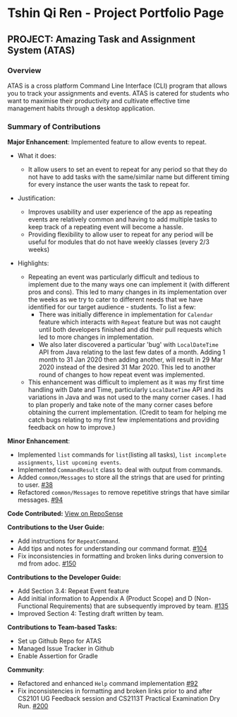 # Tshin Qi Ren - Project Portfolio Page

## PROJECT: Amazing Task and Assignment System (ATAS)

### Overview
ATAS is a cross platform Command Line Interface (CLI) program that allows you to track your assignments and events. 
ATAS is catered for students who want to maximise their productivity and cultivate effective time management habits through a desktop application.

### Summary of Contributions
**Major Enhancement**: Implemented feature to allow events to repeat.
- What it does: 
  - It allow users to set an event to repeat for any period so that they do not have to add tasks with the same/similar name but
    different timing for every instance the user wants the task to repeat for.

- Justification:
  - Improves usability and user experience of the app as repeating events are relatively common and having to add multiple tasks to keep
   track of a repeating event will become a hassle. 
  - Providing flexibility to allow user to repeat for any period will be useful for modules that do not have weekly classes (every 2/3
   weeks) 

- Highlights: 
  - Repeating an event was particularly difficult and tedious to implement due to the many ways one can implement it (with different pros
   and cons). This led to many changes in its implementation over the weeks as we try to cater to different needs that we have identified for 
   our target audience - students. To list a few:
    - There was initially difference in implementation for `Calendar` feature which interacts with `Repeat` feature but was not caught
    until both developers finished and did their pull requests which led to more changes in implementation.
    - We also later discovered a particular 'bug' with `LocalDateTime` API from Java relating to the last few dates of a month. Adding 1
    month to 31 Jan 2020 then adding another, will result in 29 Mar 2020 instead of the desired 31 Mar 2020. This led to another round of
    changes to how repeat event was implemented.  
  - This enhancement was difficult to implement as it was my first time handling with Date and Time, particularly `LocalDateTime` API and
   its variations in Java and was not used to the many corner cases. I had to plan properly and take note of the many corner cases before
   obtaining the current implementation. 
   (Credit to team for helping me catch bugs relating to my first few implementations and providing feedback on how to improve.)

**Minor Enhancement**: 
- Implemented `list` commands for `list`(listing all tasks), `list incomplete assignments`, `list upcoming events`.
- Implemented `CommandResult` class to deal with output from commands.
- Added `common/Messages` to store all the strings that are used for printing to user. [#38](https://github.com/AY1920S2-CS2113T-M16-1/tp/pull/38)
- Refactored `common/Messages` to remove repetitive strings that have similar messages. [#94](https://github.com/AY1920S2-CS2113T-M16-1/tp/pull/94)

**Code Contributed:** [View on RepoSense](https://nus-cs2113-ay1920s2.github.io/tp-dashboard/#breakdown=true&search=e0309556&sort=groupTitle&sortWithin=title&since=2020-03-01&timeframe=commit&mergegroup=false&groupSelect=groupByRepos&tabOpen=true&tabType=authorship&tabAuthor=e0309556&tabRepo=AY1920S2-CS2113T-M16-1%2Ftp%5Bmaster%5D)


**Contributions to the User Guide:**
- Add instructions for `RepeatCommand`. 
- Add tips and notes for understanding our command format. [#104](https://github.com/AY1920S2-CS2113T-M16-1/tp/pull/104/files)
- Fix inconsistencies in formatting and broken links during conversion to md from adoc. [#150](https://github.com/AY1920S2-CS2113T-M16-1/tp/pull/150/files)

**Contributions to the Developer Guide:**
- Add Section 3.4: Repeat Event feature
- Add initial information to Appendix A (Product Scope) and D (Non-Functional Requirements) that are subsequently improved by team. [#135](https://github.com/AY1920S2-CS2113T-M16-1/tp/pull/135/files)
- Improved Section 4: Testing draft written by team.

**Contributions to Team-based Tasks:**
- Set up Github Repo for ATAS 
- Managed Issue Tracker in Github
- Enable Assertion for Gradle

**Community**:
- Refactored and enhanced `Help` command implementation [#92](https://github.com/AY1920S2-CS2113T-M16-1/tp/pull/92)
- Fix inconsistencies in formatting and broken links prior to and after CS2101 UG Feedback session and CS2113T Practical Examination Dry Run. [#200](https://github.com/AY1920S2-CS2113T-M16-1/tp/pull/200/files)
